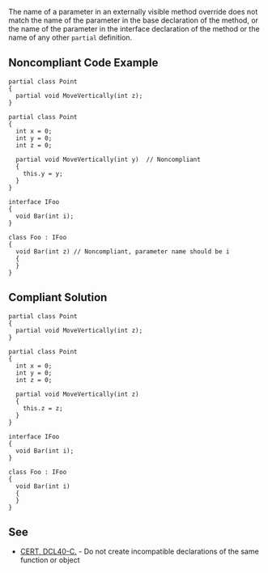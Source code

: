 
The name of a parameter in an externally visible method override does not match the name of the parameter in the base declaration of the method, or the name of the parameter in the interface declaration of the method or the name of any other `partial` definition.

## Noncompliant Code Example


    partial class Point
    {
      partial void MoveVertically(int z);
    }
    
    partial class Point
    {
      int x = 0;
      int y = 0;
      int z = 0;
    
      partial void MoveVertically(int y)  // Noncompliant
      {
        this.y = y;
      }
    }
    
    interface IFoo
    {
      void Bar(int i);
    }
    
    class Foo : IFoo
    {
      void Bar(int z) // Noncompliant, parameter name should be i
      {
      }
    }


## Compliant Solution


    partial class Point
    {
      partial void MoveVertically(int z);
    }
    
    partial class Point
    {
      int x = 0;
      int y = 0;
      int z = 0;
    
      partial void MoveVertically(int z)
      {
        this.z = z;
      }
    }
    
    interface IFoo
    {
      void Bar(int i);
    }
    
    class Foo : IFoo
    {
      void Bar(int i)
      {
      }
    }


## See

- [CERT, DCL40-C.](https://www.securecoding.cert.org/confluence/x/cwGTAw) - Do not create incompatible declarations of the same<br>  function or object

